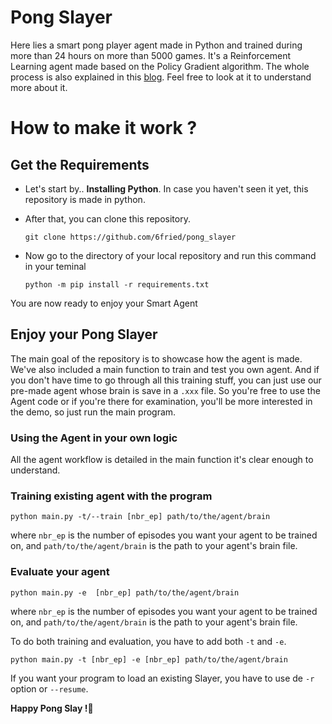 # Pong Slayer
Here lies a smart pong player agent made in Python and trained during more than 24 hours on more than 5000 games. It's a Reinforcement Learning agent made based on the Policy Gradient algorithm. The whole process is also explained in this [blog](http://karpathy.github.io/2016/05/31/rl/). Feel free to look at it to understand more about it.

# How to make it work ?

## Get the Requirements
- Let's start by..  **Installing Python**. In case you haven't seen it yet, this repository is made in python.
- After that, you can clone this repository.

      git clone https://github.com/6fried/pong_slayer
    
- Now go to the directory of your local repository and run this command in your teminal

      python -m pip install -r requirements.txt

You are now ready to enjoy your Smart Agent

## Enjoy your Pong Slayer
The main goal of the repository is to showcase how the agent is made. We've also included a main function to train and test you own agent. And if you don't have time to go through all this training stuff, you can just use our pre-made agent whose brain is save in a `.xxx` file. So you're free to use the Agent code or if you're there for examination, you'll be more interested in the demo, so just run the main program.

### Using the Agent in your own logic
All the agent workflow is detailed in the main function it's clear enough to understand.

### Training existing agent with the program
    python main.py -t/--train [nbr_ep] path/to/the/agent/brain
where `nbr_ep` is the number of episodes you want your agent to be trained on, and `path/to/the/agent/brain` is the path to your agent's brain file.

### Evaluate your agent
    python main.py -e  [nbr_ep] path/to/the/agent/brain
where `nbr_ep` is the number of episodes you want your agent to be trained on, and `path/to/the/agent/brain` is the path to your agent's brain file.

To do both training and evaluation, you have to add both `-t` and `-e`.

    python main.py -t [nbr_ep] -e [nbr_ep] path/to/the/agent/brain
If you want your program to load an existing Slayer, you have to use de `-r` option or `--resume`.

**Happy Pong Slay !🤗**
